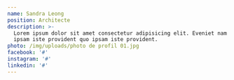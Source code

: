 ```yaml
---
name: Sandra Leong
position: Architecte
description: >-
  Lorem ipsum dolor sit amet consectetur adipisicing elit. Eveniet nam itaque
  ipsam iste provident quo ipsam iste provident.
photo: /img/uploads/photo de profil 01.jpg
facebook: '#'
instagram: '#'
linkedin: '#'
---
```


